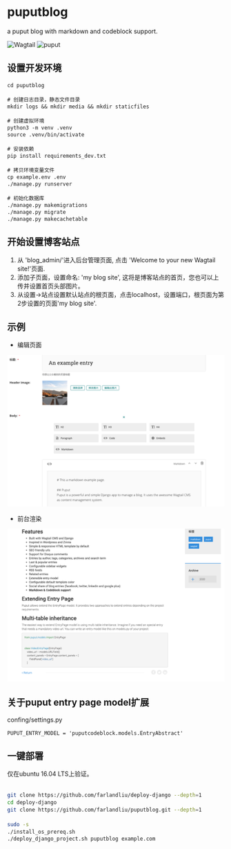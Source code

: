 # puputblog
a puput blog with markdown and codeblock support.

<img width="120" src="https://cdn.jsdelivr.net/gh/wagtail/wagtail@master/.github/wagtail.svg" alt="Wagtail">

<img width="120" src="http://i.imgur.com/3ByGQb6.png" alt="puput">

## 设置开发环境

```
cd puputblog

# 创建日志目录，静态文件目录
mkdir logs && mkdir media && mkdir staticfiles

# 创建虚拟环境
python3 -m venv .venv
source .venv/bin/activate

# 安装依赖
pip install requirements_dev.txt

# 拷贝环境变量文件
cp example.env .env
./manage.py runserver

# 初始化数据库
./manage.py makemigrations
./manage.py migrate
./manage.py makecachetable

```

## 开始设置博客站点

1. 从 'blog_admin/'进入后台管理页面, 点击 'Welcome to your new Wagtail site!'页面.
2. 添加子页面，设置命名: 'my blog site', 这将是博客站点的首页，您也可以上传并设置首页头部图片。
3. 从设置->站点设置默认站点的根页面，点击localhost，设置端口，根页面为第2步设置的页面'my blog site'.

## 示例
- 编辑页面

![img](snapshot/snapshot2.png)

- 前台渲染

![img](snapshot/snapshot1.png)

## 关于puput entry page model扩展

confing/settings.py
```
PUPUT_ENTRY_MODEL = 'puputcodeblock.models.EntryAbstract'
```

## 一键部署

仅在ubuntu 16.04 LTS上验证。
```bash

git clone https://github.com/farlandliu/deploy-django --depth=1
cd deploy-django
git clone https://github.com/farlandliu/puputblog.git --depth=1

sudo -s
./install_os_prereq.sh
./deploy_django_project.sh puputblog example.com

```